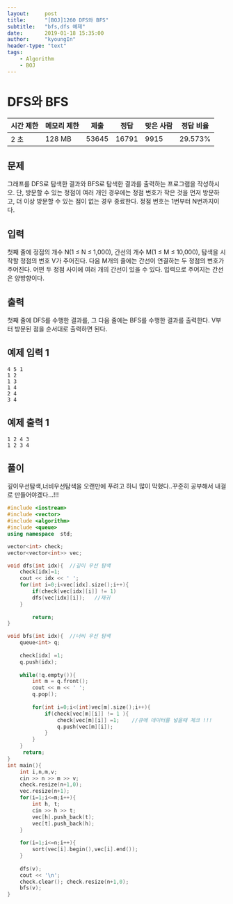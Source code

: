 ```yaml
---
layout:     post
title:      "[BOJ]1260 DFS와 BFS"
subtitle:   "bfs,dfs 예제"
date:       2019-01-18 15:35:00
author:     "kyoungIn"
header-type: "text"
tags:
    - Algorithm
    - BOJ
---
```

# DFS와 BFS 

| 시간 제한 | 메모리 제한 | 제출  | 정답  | 맞은 사람 | 정답 비율 |
| --------- | ----------- | ----- | ----- | --------- | --------- |
| 2 초      | 128 MB      | 53645 | 16791 | 9915      | 29.573%   |

## 문제

그래프를 DFS로 탐색한 결과와 BFS로 탐색한 결과를 출력하는 프로그램을 작성하시오. 단, 방문할 수 있는 정점이 여러 개인 경우에는 정점 번호가 작은 것을 먼저 방문하고, 더 이상 방문할 수 있는 점이 없는 경우 종료한다. 정점 번호는 1번부터 N번까지이다.

## 입력

첫째 줄에 정점의 개수 N(1 ≤ N ≤ 1,000), 간선의 개수 M(1 ≤ M ≤ 10,000), 탐색을 시작할 정점의 번호 V가 주어진다. 다음 M개의 줄에는 간선이 연결하는 두 정점의 번호가 주어진다. 어떤 두 정점 사이에 여러 개의 간선이 있을 수 있다. 입력으로 주어지는 간선은 양방향이다.

## 출력

첫째 줄에 DFS를 수행한 결과를, 그 다음 줄에는 BFS를 수행한 결과를 출력한다. V부터 방문된 점을 순서대로 출력하면 된다.

## 예제 입력 1 

```
4 5 1
1 2
1 3
1 4
2 4
3 4
```

## 예제 출력 1 

```
1 2 4 3
1 2 3 4
```

## 풀이

깊이우선탐색,너비우선탐색을 오랜만에 푸려고 하니 많이 막혔다..꾸준히 공부해서 내걸로 만들어야겠다...!!!

```c++
#include <iostream>
#include <vector>
#include <algorithm>
#include <queue>
using namespace  std;

vector<int> check;
vector<vector<int>> vec;

void dfs(int idx){  //깊이 우선 탐색
    check[idx]=1;
    cout << idx << ' ';
    for(int i=0;i<vec[idx].size();i++){
        if(check[vec[idx][i]] != 1)
        dfs(vec[idx][i]);   //재귀
    }
    
        return;
}

void bfs(int idx){  //너비 우선 탐색
    queue<int> q;
    
    check[idx] =1;
    q.push(idx);
    
    while(!q.empty()){
        int m = q.front();
        cout << m << ' ';
        q.pop();
        
        for(int i=0;i<(int)vec[m].size();i++){
            if(check[vec[m][i]] != 1 ){
                check[vec[m][i]] =1;    //큐에 데이터를 넣을때 체크 !!!
                q.push(vec[m][i]);
            }
        }
    }
     return;
}
int main(){
    int i,n,m,v;
    cin >> n >> m >> v;
    check.resize(n+1,0);
    vec.resize(n+1);
    for(i=1;i<=m;i++){
        int h, t;
        cin >> h >> t;
        vec[h].push_back(t);
        vec[t].push_back(h);
    }
    
    for(i=1;i<=n;i++){
        sort(vec[i].begin(),vec[i].end());
    }
    
    dfs(v);
    cout << '\n';
    check.clear(); check.resize(n+1,0);
    bfs(v);
}

```

